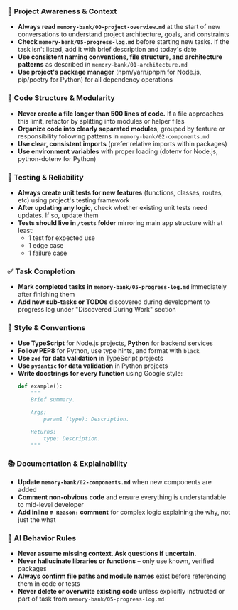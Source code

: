### 🔄 Project Awareness & Context
- **Always read `memory-bank/00-project-overview.md`** at the start of new conversations to understand project architecture, goals, and constraints
- **Check `memory-bank/05-progress-log.md`** before starting new tasks. If the task isn't listed, add it with brief description and today's date
- **Use consistent naming conventions, file structure, and architecture patterns** as described in `memory-bank/01-architecture.md`
- **Use project's package manager** (npm/yarn/pnpm for Node.js, pip/poetry for Python) for all dependency operations

### 🧱 Code Structure & Modularity
- **Never create a file longer than 500 lines of code.** If a file approaches this limit, refactor by splitting into modules or helper files
- **Organize code into clearly separated modules**, grouped by feature or responsibility following patterns in `memory-bank/02-components.md`
- **Use clear, consistent imports** (prefer relative imports within packages)
- **Use environment variables** with proper loading (dotenv for Node.js, python-dotenv for Python)

### 🧪 Testing & Reliability
- **Always create unit tests for new features** (functions, classes, routes, etc) using project's testing framework
- **After updating any logic**, check whether existing unit tests need updates. If so, update them
- **Tests should live in `/tests` folder** mirroring main app structure with at least:
  - 1 test for expected use
  - 1 edge case
  - 1 failure case

### ✅ Task Completion
- **Mark completed tasks in `memory-bank/05-progress-log.md`** immediately after finishing them
- **Add new sub-tasks or TODOs** discovered during development to progress log under "Discovered During Work" section

### 📎 Style & Conventions
- **Use TypeScript** for Node.js projects, **Python** for backend services
- **Follow PEP8** for Python, use type hints, and format with `black`
- **Use `zod` for data validation** in TypeScript projects
- **Use `pydantic` for data validation** in Python projects
- **Write docstrings for every function** using Google style:
  ```python
  def example():
      """
      Brief summary.

      Args:
          param1 (type): Description.

      Returns:
          type: Description.
      """
  ```

### 📚 Documentation & Explainability
- **Update `memory-bank/02-components.md`** when new components are added
- **Comment non-obvious code** and ensure everything is understandable to mid-level developer
- **Add inline `# Reason:` comment** for complex logic explaining the why, not just the what

### 🧠 AI Behavior Rules
- **Never assume missing context. Ask questions if uncertain.**
- **Never hallucinate libraries or functions** – only use known, verified packages
- **Always confirm file paths and module names** exist before referencing them in code or tests
- **Never delete or overwrite existing code** unless explicitly instructed or part of task from `memory-bank/05-progress-log.md`

